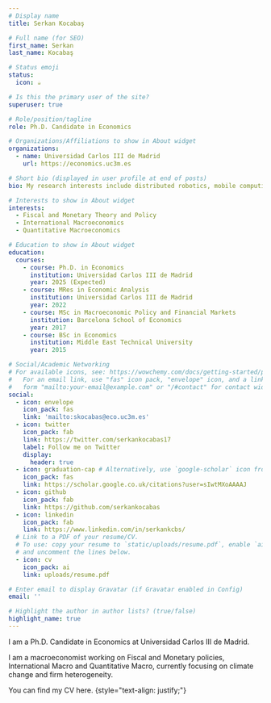 ```yaml
---
# Display name
title: Serkan Kocabaş

# Full name (for SEO)
first_name: Serkan
last_name: Kocabaş

# Status emoji
status:
  icon: ☕️

# Is this the primary user of the site?
superuser: true

# Role/position/tagline
role: Ph.D. Candidate in Economics

# Organizations/Affiliations to show in About widget
organizations:
  - name: Universidad Carlos III de Madrid
    url: https://economics.uc3m.es

# Short bio (displayed in user profile at end of posts)
bio: My research interests include distributed robotics, mobile computing, and programmable matter.

# Interests to show in About widget
interests:
  - Fiscal and Monetary Theory and Policy
  - International Macroeconomics
  - Quantitative Macroeconomics

# Education to show in About widget
education:
  courses:
    - course: Ph.D. in Economics
      institution: Universidad Carlos III de Madrid
      year: 2025 (Expected)
    - course: MRes in Economic Analysis
      institution: Universidad Carlos III de Madrid
      year: 2022
    - course: MSc in Macroeconomic Policy and Financial Markets
      institution: Barcelona School of Economics
      year: 2017
    - course: BSc in Economics
      institution: Middle East Technical University
      year: 2015

# Social/Academic Networking
# For available icons, see: https://wowchemy.com/docs/getting-started/page-builder/#icons
#   For an email link, use "fas" icon pack, "envelope" icon, and a link in the
#   form "mailto:your-email@example.com" or "/#contact" for contact widget.
social:
  - icon: envelope
    icon_pack: fas
    link: 'mailto:skocabas@eco.uc3m.es'
  - icon: twitter
    icon_pack: fab
    link: https://twitter.com/serkankocabas17
    label: Follow me on Twitter
    display:
      header: true
  - icon: graduation-cap # Alternatively, use `google-scholar` icon from `ai` icon pack
    icon_pack: fas
    link: https://scholar.google.co.uk/citations?user=sIwtMXoAAAAJ
  - icon: github
    icon_pack: fab
    link: https://github.com/serkankocabas
  - icon: linkedin
    icon_pack: fab
    link: https://www.linkedin.com/in/serkankcbs/
  # Link to a PDF of your resume/CV.
  # To use: copy your resume to `static/uploads/resume.pdf`, enable `ai` icons in `params.yaml`,
  # and uncomment the lines below.
  - icon: cv
    icon_pack: ai
    link: uploads/resume.pdf

# Enter email to display Gravatar (if Gravatar enabled in Config)
email: ''

# Highlight the author in author lists? (true/false)
highlight_name: true
---
```


​​I am a ​Ph.D. Candidate in Economics at Universidad Carlos III de Madrid. 

I am a macroeconomist working on Fiscal and Monetary policies, International Macro and Quantitative Macro, currently focusing on climate change and firm heterogeneity.

You can find my CV here.
{style="text-align: justify;"}
